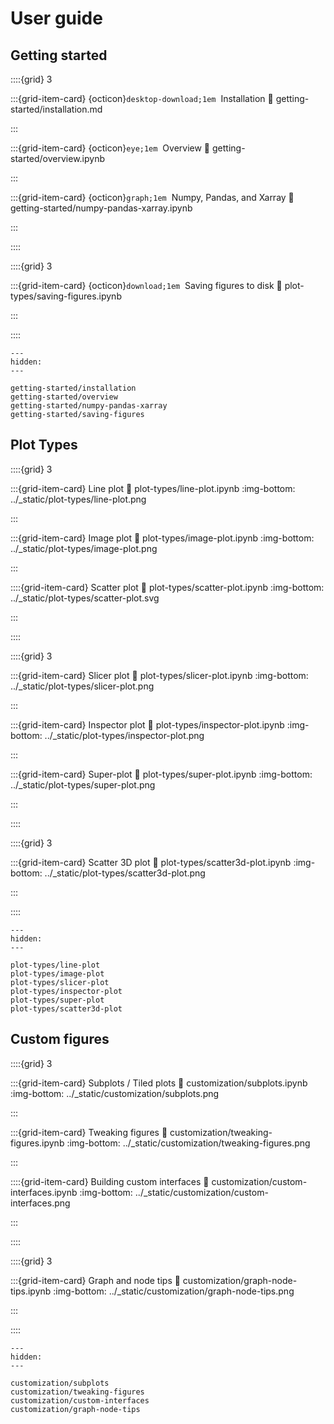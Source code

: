 # User guide

## Getting started

::::{grid} 3

:::{grid-item-card} {octicon}`desktop-download;1em`&nbsp; Installation
:link: getting-started/installation.md

:::

:::{grid-item-card} {octicon}`eye;1em`&nbsp; Overview
:link: getting-started/overview.ipynb

:::

:::{grid-item-card} {octicon}`graph;1em`&nbsp; Numpy, Pandas, and Xarray
:link: getting-started/numpy-pandas-xarray.ipynb

:::

::::

::::{grid} 3

:::{grid-item-card} {octicon}`download;1em`&nbsp; Saving figures to disk
:link: plot-types/saving-figures.ipynb

:::

::::

```{toctree}
---
hidden:
---

getting-started/installation
getting-started/overview
getting-started/numpy-pandas-xarray
getting-started/saving-figures
```

## Plot Types

::::{grid} 3

:::{grid-item-card} Line plot
:link: plot-types/line-plot.ipynb
:img-bottom: ../_static/plot-types/line-plot.png

:::

:::{grid-item-card} Image plot
:link: plot-types/image-plot.ipynb
:img-bottom: ../_static/plot-types/image-plot.png

:::

::::{grid-item-card} Scatter plot
:link: plot-types/scatter-plot.ipynb
:img-bottom: ../_static/plot-types/scatter-plot.svg

:::

::::

::::{grid} 3

:::{grid-item-card} Slicer plot
:link: plot-types/slicer-plot.ipynb
:img-bottom: ../_static/plot-types/slicer-plot.png

:::

:::{grid-item-card} Inspector plot
:link: plot-types/inspector-plot.ipynb
:img-bottom: ../_static/plot-types/inspector-plot.png

:::

:::{grid-item-card} Super-plot
:link: plot-types/super-plot.ipynb
:img-bottom: ../_static/plot-types/super-plot.png

:::

::::

::::{grid} 3

:::{grid-item-card} Scatter 3D plot
:link: plot-types/scatter3d-plot.ipynb
:img-bottom: ../_static/plot-types/scatter3d-plot.png

:::

::::

```{toctree}
---
hidden:
---

plot-types/line-plot
plot-types/image-plot
plot-types/slicer-plot
plot-types/inspector-plot
plot-types/super-plot
plot-types/scatter3d-plot
```

## Custom figures

::::{grid} 3

:::{grid-item-card} Subplots / Tiled plots
:link: customization/subplots.ipynb
:img-bottom: ../_static/customization/subplots.png

:::

:::{grid-item-card} Tweaking figures
:link: customization/tweaking-figures.ipynb
:img-bottom: ../_static/customization/tweaking-figures.png

:::

::::{grid-item-card} Building custom interfaces
:link: customization/custom-interfaces.ipynb
:img-bottom: ../_static/customization/custom-interfaces.png

:::

::::

::::{grid} 3

:::{grid-item-card} Graph and node tips
:link: customization/graph-node-tips.ipynb
:img-bottom: ../_static/customization/graph-node-tips.png

:::

::::

```{toctree}
---
hidden:
---

customization/subplots
customization/tweaking-figures
customization/custom-interfaces
customization/graph-node-tips
```
